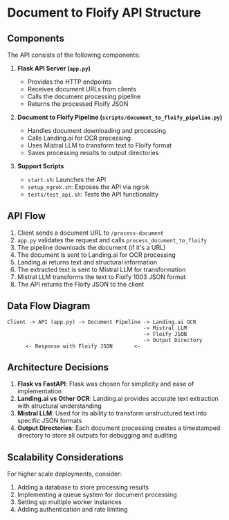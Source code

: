 # Document to Floify API Structure

## Components

The API consists of the following components:

1. **Flask API Server (`app.py`)**
   - Provides the HTTP endpoints
   - Receives document URLs from clients
   - Calls the document processing pipeline
   - Returns the processed Floify JSON

2. **Document to Floify Pipeline (`scripts/document_to_floify_pipeline.py`)**
   - Handles document downloading and processing
   - Calls Landing.ai for OCR processing
   - Uses Mistral LLM to transform text to Floify format
   - Saves processing results to output directories

3. **Support Scripts**
   - `start.sh`: Launches the API
   - `setup_ngrok.sh`: Exposes the API via ngrok
   - `tests/test_api.sh`: Tests the API functionality

## API Flow

1. Client sends a document URL to `/process-document`
2. `app.py` validates the request and calls `process_document_to_floify`
3. The pipeline downloads the document (if it's a URL)
4. The document is sent to Landing.ai for OCR processing
5. Landing.ai returns text and structural information
6. The extracted text is sent to Mistral LLM for transformation
7. Mistral LLM transforms the text to Floify 1003 JSON format
8. The API returns the Floify JSON to the client

## Data Flow Diagram

```
Client -> API (app.py) -> Document Pipeline -> Landing.ai OCR
                                            -> Mistral LLM
                                            -> Floify JSON
                                            -> Output Directory
      <- Response with Floify JSON       <-
```

## Architecture Decisions

1. **Flask vs FastAPI**: Flask was chosen for simplicity and ease of implementation
2. **Landing.ai vs Other OCR**: Landing.ai provides accurate text extraction with structural understanding
3. **Mistral LLM**: Used for its ability to transform unstructured text into specific JSON formats
4. **Output Directories**: Each document processing creates a timestamped directory to store all outputs for debugging and auditing

## Scalability Considerations

For higher scale deployments, consider:

1. Adding a database to store processing results
2. Implementing a queue system for document processing
3. Setting up multiple worker instances
4. Adding authentication and rate limiting 